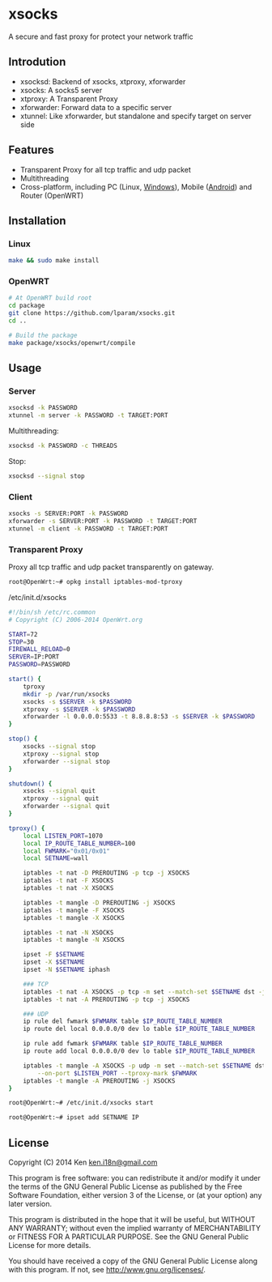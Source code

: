 xsocks
=================
A secure and fast proxy for protect your network traffic

Introdution
------------
* xsocksd: Backend of xsocks, xtproxy, xforwarder
* xsocks: A socks5 server
* xtproxy: A Transparent Proxy
* xforwarder: Forward data to a specific server
* xtunnel: Like xforwarder, but standalone and specify target on server side

Features
------------
* Transparent Proxy for all tcp traffic and udp packet
* Multithreading
* Cross-platform, including PC (Linux, [Windows](https://github.com/lparam/xsocks-windows)), Mobile ([Android](https://github.com/lparam/xsocks-android)) and Router (OpenWRT)

Installation
------------

### Linux

```bash
make && sudo make install
```

### OpenWRT

```bash
# At OpenWRT build root
cd package
git clone https://github.com/lparam/xsocks.git
cd ..

# Build the package
make package/xsocks/openwrt/compile
```

Usage
------------

### Server

```bash
xsocksd -k PASSWORD
xtunnel -m server -k PASSWORD -t TARGET:PORT
```

Multithreading:
```bash
xsocksd -k PASSWORD -c THREADS
```

Stop:
```bash
xsocksd --signal stop
```

### Client

```bash
xsocks -s SERVER:PORT -k PASSWORD
xforwarder -s SERVER:PORT -k PASSWORD -t TARGET:PORT
xtunnel -m client -k PASSWORD -t TARGET:PORT
```

### Transparent Proxy

Proxy all tcp traffic and udp packet transparently on gateway.

```bash
root@OpenWrt:~# opkg install iptables-mod-tproxy
```

/etc/init.d/xsocks
```bash
#!/bin/sh /etc/rc.common
# Copyright (C) 2006-2014 OpenWrt.org

START=72
STOP=30
FIREWALL_RELOAD=0
SERVER=IP:PORT
PASSWORD=PASSWORD

start() {
    tproxy
    mkdir -p /var/run/xsocks
    xsocks -s $SERVER -k $PASSWORD
    xtproxy -s $SERVER -k $PASSWORD
    xforwarder -l 0.0.0.0:5533 -t 8.8.8.8:53 -s $SERVER -k $PASSWORD
}

stop() {
    xsocks --signal stop
    xtproxy --signal stop
    xforwarder --signal stop
}

shutdown() {
    xsocks --signal quit
    xtproxy --signal quit
    xforwarder --signal quit
}

tproxy() {
    local LISTEN_PORT=1070
    local IP_ROUTE_TABLE_NUMBER=100
    local FWMARK="0x01/0x01"
    local SETNAME=wall

    iptables -t nat -D PREROUTING -p tcp -j XSOCKS
    iptables -t nat -F XSOCKS
    iptables -t nat -X XSOCKS

    iptables -t mangle -D PREROUTING -j XSOCKS
    iptables -t mangle -F XSOCKS
    iptables -t mangle -X XSOCKS

    iptables -t nat -N XSOCKS
    iptables -t mangle -N XSOCKS

    ipset -F $SETNAME
    ipset -X $SETNAME
    ipset -N $SETNAME iphash

    ### TCP
    iptables -t nat -A XSOCKS -p tcp -m set --match-set $SETNAME dst -j REDIRECT --to-port $LISTEN_PORT
    iptables -t nat -A PREROUTING -p tcp -j XSOCKS

    ### UDP
    ip rule del fwmark $FWMARK table $IP_ROUTE_TABLE_NUMBER
    ip route del local 0.0.0.0/0 dev lo table $IP_ROUTE_TABLE_NUMBER

    ip rule add fwmark $FWMARK table $IP_ROUTE_TABLE_NUMBER
    ip route add local 0.0.0.0/0 dev lo table $IP_ROUTE_TABLE_NUMBER

    iptables -t mangle -A XSOCKS -p udp -m set --match-set $SETNAME dst -j TPROXY \
        --on-port $LISTEN_PORT --tproxy-mark $FWMARK
    iptables -t mangle -A PREROUTING -j XSOCKS
}
```

```bash
root@OpenWrt:~# /etc/init.d/xsocks start
```

```bash
root@OpenWrt:~# ipset add SETNAME IP
```

## License

Copyright (C) 2014 Ken <ken.i18n@gmail.com>

This program is free software: you can redistribute it and/or modify
it under the terms of the GNU General Public License as published by
the Free Software Foundation, either version 3 of the License, or
(at your option) any later version.

This program is distributed in the hope that it will be useful,
but WITHOUT ANY WARRANTY; without even the implied warranty of
MERCHANTABILITY or FITNESS FOR A PARTICULAR PURPOSE.  See the
GNU General Public License for more details.

You should have received a copy of the GNU General Public License
along with this program. If not, see <http://www.gnu.org/licenses/>.
